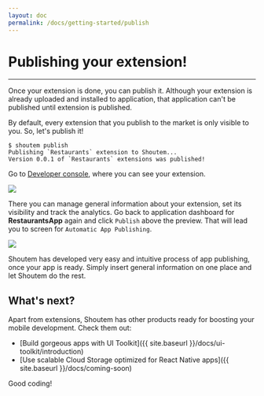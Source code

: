 ```yaml
---
layout: doc
permalink: /docs/getting-started/publish
---
```


# Publishing your extension!
<hr />

Once your extension is done, you can publish it. Although your extension is already uploaded and installed to application, that application can't be published until extension is published.

By default, every extension that you publish to the market is only visible to you. So, let's publish it!

```ShellSession
$ shoutem publish
Publishing `Restaurants` extension to Shoutem...
Version 0.0.1 of `Restaurants` extensions was published!
```

Go to [Developer console](/docs/coming-soon), where you can see your extension.

<p class="image">
<img src='{{ site.baseurl }}/img/getting-started/developer-console.png'/>
</p>

There you can manage general information about your extension, set its visibility and track the analytics. Go back to application dashboard for **RestaurantsApp** again and click `Publish` above the preview. That will lead you to screen for `Automatic App Publishing`.

<p class="image">
<img src='{{ site.baseurl }}/img/getting-started/automatic-app-publishing.png'/>
</p>

Shoutem has developed very easy and intuitive process of app publishing, once your app is ready. Simply insert general information on one place and let Shoutem do the rest.

## What's next?

Apart from extensions, Shoutem has other products ready for boosting your mobile development. Check them out:

- [Build gorgeous apps with UI Toolkit]({{ site.baseurl }}/docs/ui-toolkit/introduction)
- [Use scalable Cloud Storage optimized for React Native apps]({{ site.baseurl }}/docs/coming-soon)


Good coding!
